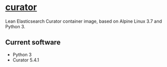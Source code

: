 # [curator](https://github.com/elastic/curator)

Lean Elasticsearch Curator container image, based on Alpine Linux 3.7 and Python 3.

## Current software

- Python 3
- Curator 5.4.1
